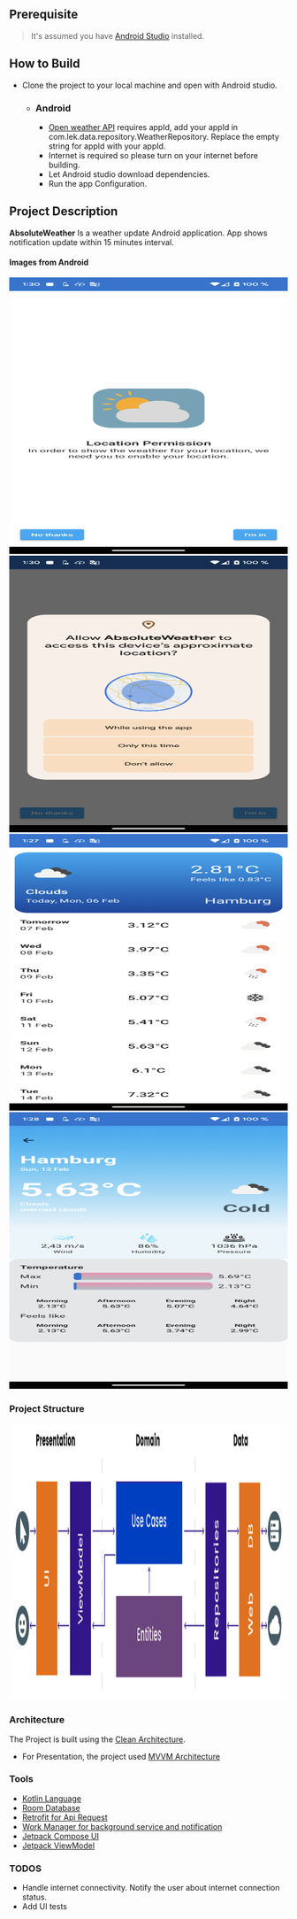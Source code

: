 
## Prerequisite
> It's assumed you have  [Android Studio](https://developer.android.com/studio?gclid=CjwKCAjw_ISWBhBkEiwAdqxb9kQK1LFtDkAS6AFU-ZCrzGpaFDed5-DYMMbisxO2YZ8uzx2vv6fn8xoCjWAQAvD_BwE&gclsrc=aw.ds)  installed.
## How to Build
* Clone the project to your local machine and open with Android studio.
	* ### Android
		* [Open weather API](https://openweathermap.org/api) requires appId, add your appId in com.lek.data.repository.WeatherRepository. Replace the empty string for appId with your appId.
	    * Internet is required so please turn on your internet before building.
		* Let Android studio download dependencies.
		* Run the app Configuration. 
 
 ## Project Description
  **AbsoluteWeather** Is a weather update Android application. App shows notification update within 15 minutes interval. 
  
#### Images from Android
<img src="app_img1.png" width="700" height="500" />
<img src="app_img2.png" width="700" height="500" />
<img src="app_img3.png" width="700" height="500" />
<img src="app_img4.png" width="700" height="500" />

### Project Structure
<img src="project_arch.png" width="700" height="500" />

 ### Architecture
 The Project is built using the [Clean Architecture](https://developer.android.com/topic/architecture?gclid=CjwKCAjw_ISWBhBkEiwAdqxb9i24YwlLSa_1H2Fvx9Ul4hQ0p4j7Gh7awjnS8BER1O8u8KH7BK8OFxoCSmsQAvD_BwE&gclsrc=aw.ds). 
 * For Presentation, the project used [MVVM Architecture](https://developer.android.com/topic/architecture)
### Tools

* [Kotlin Language](https://kotlinlang.org/)
* [Room Database](https://developer.android.com/training/data-storage/room)
* [Retrofit for Api Request](https://github.com/square/retrofit)
* [Work Manager for background service and notification](https://developer.android.com/topic/libraries/architecture/workmanager?gclid=Cj0KCQiA54KfBhCKARIsAJzSrdq66-L4pimBaxsKC7-pQNXZlzwuVciKnSw6pjc50nrlPrxCeO0BJE0aAkgtEALw_wcB&gclsrc=aw.ds)
* [Jetpack Compose UI](https://developer.android.com/jetpack/compose?gclid=CjwKCAjw_ISWBhBkEiwAdqxb9nzoYY4WLAU43nlDB8IQzOF35aFSFWex9lNGAYJICk40shwaF8lodhoCkWkQAvD_BwE&gclsrc=aw.ds)
* [Jetpack ViewModel](https://developer.android.com/topic/libraries/architecture/viewmodel?gclid=CjwKCAjw_ISWBhBkEiwAdqxb9myAeiqd-W8rKzPejJuUSdsCVDPTjWkgw8c_80zRF8ZD1gLI07KtLBoCUm8QAvD_BwE&gclsrc=aw.ds)

### TODOS
* Handle internet connectivity. Notify the user about internet connection status.
* Add UI tests